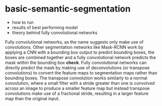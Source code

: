 # basic-semantic-segmentation
- how to run
- results of best performing model
- theory behind fully convolutional networks

Fully convolutional networks, as the name suggests only make use of convolutions. Other segmentation networks like Mask-RCNN work by applying a CNN with a bounding box output to predict bounding boxes, the boxes are combined together and a fully convolutional network predicts the mask within the bounding box **check**. Fully convolutional networks can directly predict the mask by making use of deconvolutions (or transpose convolutions) to convert the feature maps to segmentation maps rather than bounding boxes. The transpose convolution works similarly to a normal convolution, where a small filter with a stride greater than one is convolved across an image to produce a smaller feature map but instead transpose convolutions make use of a fractional stride, resulting in a larger feature map than the original input. 

